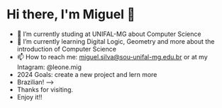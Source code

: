 # Hi there, I'm Miguel 👋

- 🔭 I’m currently studing at UNIFAL-MG about Computer Science
- 🌱 I’m currently learning Digital Logic, Geometry and more about the introduction of Computer Science
- 📫 How to reach me: miguel.silva@sou-unifal-mg.edu.br or at my Intagram: @leone.mig
- 2024 Goals: create a new project and lern more
- Brazilian!
-->
- Thanks for visiting.
- Enjoy it!!
